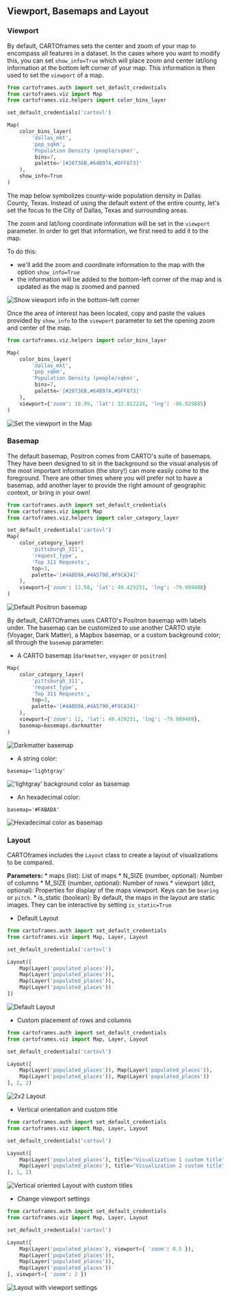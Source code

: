 ## Viewport, Basemaps and Layout

### Viewport

By default, CARTOframes sets the center and zoom of your map to encompass all features in a dataset. In the cases where you want to modify this, you can set `show_info=True` which will place zoom and center lat/long information at the bottom left corner of your map. This information is then used to set the `viewport` of a map.

```py
from cartoframes.auth import set_default_credentials
from cartoframes.viz import Map
from cartoframes.viz.helpers import color_bins_layer

set_default_credentials('cartovl')

Map(
    color_bins_layer(
        'dallas_mkt',
        'pop_sqkm',
        'Population Density (people/sqkm)',
         bins=7,
         palette='[#20736B,#64B97A,#DFF873]'
    ),
    show_info=True
)
```

The map below symbolizes county-wide population density in Dallas County, Texas. Instead of using the default extent of the entire county, let's set the focus to the City of Dallas, Texas and surrounding areas.

The zoom and lat/long coordinate information will be set in the `viewport` parameter. In order to get that information, we first need to add it to the map.

To do this:
- we'll add the zoom and coordinate information to the map with the option `show_info=True`
- the information will be added to the bottom-left corner of the map and is updated as the map is zoomed and panned

![Show viewport info in the bottom-left corner](../../img/guides/basemap/guide-basemaps-1.png)

Once the area of interest has been located, copy and paste the values provided by `show_info` to the `viewport` parameter to set the opening zoom and center of the map.

```py
from cartoframes.viz.helpers import color_bins_layer

Map(
    color_bins_layer(
        'dallas_mkt',
        'pop_sqkm',
        'Population Density (people/sqkm)',
         bins=7,
         palette='[#20736B,#64B97A,#DFF873]'
    ),
    viewport={'zoom': 10.99, 'lat': 32.812224, 'lng': -96.929885}
)
```

![Set the viewport in the Map](../../img/guides/basemap/guide-basemaps-2.png)

### Basemap

The default basemap, Positron comes from CARTO's suite of basemaps. They have been designed to sit in the background so the visual analysis of the most important information (the story!) can more easily come to the foreground. There are other times where you will prefer not to have a basemap, add another layer to provide the right amount of geographic context, or bring in your own!

```py
from cartoframes.auth import set_default_credentials
from cartoframes.viz import Map
from cartoframes.viz.helpers import color_category_layer

set_default_credentials('cartovl')
Map(
    color_category_layer(
        'pittsburgh_311',
        'request_type',
        'Top 311 Requests',
        top=3,
        palette='[#4ABD9A,#4A5798,#F9CA34]'
    ),
    viewport={'zoom': 12.58, 'lat': 40.429251, 'lng': -79.989408}
)
```

![Default Positron basemap](../../img/guides/basemap/guide-basemaps-3.png)

By default, CARTOframes uses CARTO's Positron basemap with labels under. The basemap can be customized to use another CARTO style (Voyager, Dark Matter), a Mapbox basemap, or a custom background color; all through the `basemap` parameter:

- A CARTO basemap (`darkmatter`, `voyager` or `positron`)

```py
Map(
    color_category_layer(
        'pittsburgh_311',
        'request_type',
        'Top 311 Requests',
        top=3,
        palette='[#4ABD9A,#4A5798,#F9CA34]'
    ),
    viewport={'zoom': 12, 'lat': 40.429251, 'lng': -79.989408},
    basemap=basemaps.darkmatter
)
```

![Darkmatter basemap](../../img/guides/basemap/guide-basemaps-4.png)

- A string color:

`basemap='lightgray'`

!['lightgray' background color as basemap](../../img/guides/basemap/guide-basemaps-5.png)

- An hexadecimal color:

`basemap='#FABADA'`

![Hexadecimal color as basemap](../../img/guides/basemap/guide-basemaps-6.png)

### Layout

CARTOframes includes the  `Layout` class to create a layout of visualizations to be compared.

**Parameters:**
    * maps (list): List of maps
    * N_SIZE (number, optional): Number of columns
    * M_SIZE (number, optional): Number of rows
    * viewport (dict, optional): Properties for display of the maps viewport. Keys can be `bearing` or `pitch`.
    * is_static (boolean): By default, the maps in the layout are static images. They can be interactive by setting `is_static=True`

- Default Layout

```py
from cartoframes.auth import set_default_credentials
from cartoframes.viz import Map, Layer, Layout

set_default_credentials('cartovl')

Layout([
    Map(Layer('populated_places')),
    Map(Layer('populated_places')),
    Map(Layer('populated_places')),
    Map(Layer('populated_places'))
])
```

![Default Layout](../../img/guides/layout/layout-1.png)

- Custom placement of rows and columns

```py
from cartoframes.auth import set_default_credentials
from cartoframes.viz import Map, Layer, Layout

set_default_credentials('cartovl')

Layout([
    Map(Layer('populated_places')), Map(Layer('populated_places')),
    Map(Layer('populated_places')), Map(Layer('populated_places'))
], 2, 2)
```

![2x2 Layout](../../img/guides/layout/layout-2.png)

- Vertical orientation and custom title

```py
from cartoframes.auth import set_default_credentials
from cartoframes.viz import Map, Layer, Layout

set_default_credentials('cartovl')

Layout([
    Map(Layer('populated_places'), title="Visualization 1 custom title"),
    Map(Layer('populated_places'), title="Visualization 2 custom title"),
], 1, 2)
```

![Vertical oriented Layout with custom titles](../../img/guides/layout/layout-3.png)

- Change viewport settings

```py
from cartoframes.auth import set_default_credentials
from cartoframes.viz import Map, Layer, Layout

set_default_credentials('cartovl')

Layout([
    Map(Layer('populated_places'), viewport={ 'zoom': 0.5 }),
    Map(Layer('populated_places')),
    Map(Layer('populated_places')),
    Map(Layer('populated_places'))
], viewport={ 'zoom': 2 })
```

![Layout with viewport settings](../../img/guides/layout/layout-4.png)
